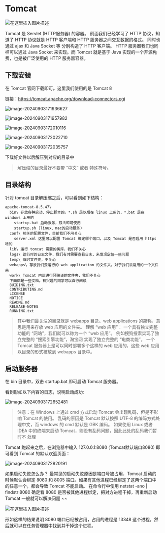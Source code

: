 # Tomcat

![在这里插入图片描述](https://gitee.com/try-to-be-better/cloud-images/raw/master/img/debba38befd2f6a548cc9ce09642d962.png)

Tomcat 是 Servlet (HTTP服务器) 的容器。
前面我们已经学习了 HTTP 协议，知道了 HTTP 协议就是 HTTP 客户端和 HTTP 服务器之间交互数据的格式。
同时也通过 ajax 和 Java Socket 等 分别构造了 HTTP 客户端。
HTTP 服务器我们也同样可以通过 Java Socket 来实现。而 Tomcat 就是基于 Java 实现的一个开源免费，也是被广泛使用的 HTTP 服务器容器。

## 下载安装

在 Tomcat 官网下载即可。这里我们使用的是 Tomcat 8 

链接：https://tomcat.apache.org/download-connectors.cgi

![image-20240903171936627](https://gitee.com/try-to-be-better/cloud-images/raw/master/img/image-20240903171936627.png)

![image-20240903171957982](https://gitee.com/try-to-be-better/cloud-images/raw/master/img/image-20240903171957982.png)

![image-20240903172010116](https://gitee.com/try-to-be-better/cloud-images/raw/master/img/image-20240903172010116.png)

![image-20240903172022710](https://gitee.com/try-to-be-better/cloud-images/raw/master/img/image-20240903172022710.png)

![image-20240903172035757](https://gitee.com/try-to-be-better/cloud-images/raw/master/img/image-20240903172035757.png)

下载好文件以后解压到对应的目录中

>解压缩的目录最好不要带 “中文” 或者 特殊符号。

## 目录结构

针对 tomcat 目录解压缩之后，可以看到如下结构：

```
apache-tomcat-8.5.47\
  bin\ 存放各种启动、停止脚本的。*.sh 是以后在 linux 上用的，*.bat 是在 windows 上用的
 	startup.bat 启动服务，双击即可使用
 	startup.sh (linux、mac的启动服务)
  conf\ 相关的配置文件，目前我们不用关心
  	server.xml 这里可以配置 Tomcat 绑定哪个端口，以及 Tomcat 是否启用 https 啥的
  lib\ 运行 tomcat 需要的类库，我们不关心
  logs\ 运行时的日志文件，我们有时需要查看日志，来发现定位一些问题
  temp\ 临时文件夹，不关心
  webapps\ 存放我们要运行的 web application 的文件夹，对于我们最常用的一个文件夹
  work\ Tomcat 内部进行预编译的文件夹，我们不关心
  下面都是一些文档，有兴趣的同学可以自行阅读
  BUIDING.txt
  CONTRIBUTING.md
  LICENSE
  NOTICE
  README.md
  RELEASE-NOTES
  RUNNING.txt
```

>其中我们最关注的目录就是 webapps 目录。web applications 的简称，意思是用来存放 web 应用的文件夹。
>理解 “web 应用”：
>一个具有独立完整功能的 “网站”，我们就可以称为一个 “web 应用”。
>例如搜狗搜索实现了独立完整的 “搜索引擎功能”，淘宝网 实现了独立完整的 “电商功能”。
>一个 Tomcat 服务器上是可以同时部署多个这样的 web 应用的，这些 web 应用以目录的形式被放到 webapps 目录中。

## 启动服务器

在 bin 目录中，双击 startup.bat 即可启动 Tomcat 服务器。

看到形如以下内容的日志，说明启动成功:

![image-20240903172652481](https://gitee.com/try-to-be-better/cloud-images/raw/master/img/image-20240903172652481.png)

>注意：在 Windows 上通过 cmd 方式启动 Tomcat 会出现乱码，但是不影响 Tomcat 的使用。
>乱码的原因是 Tomcat 默认按照 UTF-8 的编码方式处理中文，而 windows 的 cmd 默认是 GBK 编码。
>如果使用 Linux 或者 IDEA 中的终端来启动 Tomcat，则没有乱码问题，因此此处的乱码我们暂时不
>处理 

Tomcat 跑起来之后，在浏览器中输入 127.0.0.1:8080 (Tomcat默认端口8080) 即可看到 Tomcat 的默认欢迎页面：

![image-20240903172820191](https://gitee.com/try-to-be-better/cloud-images/raw/master/img/image-20240903172820191.png)

如果启动失败怎么办？
最常见的启动失败原因是端口号被占用，Tomcat 启动的时候默认会绑定 8080 和 8005 端口。如果有其他进程已经绑定了这两个端口中的任意一个，都会导致 Tomcat 不能启动。
在命令行中使用 netstat -ano | findstr 8080 确定看 8080 是否被其他进程绑定，把对方进程干掉，再重新启动 Tomcat 一般就可以解决问题 ~~

![在这里插入图片描述](https://gitee.com/try-to-be-better/cloud-images/raw/master/img/26b7563ed808961b0661107c12f078b2.png)


形如这样的结果说明 8080 端口已经被占用，占用的进程是 13348 这个进程。然后就可以在任务管理器中找到并干掉这个进程。







